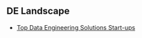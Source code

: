 ## DE Landscape

- [Top Data Engineering Solutions Start-ups](https://www.ventureradar.com/startups/Data%20Engineering%20Solutions)

